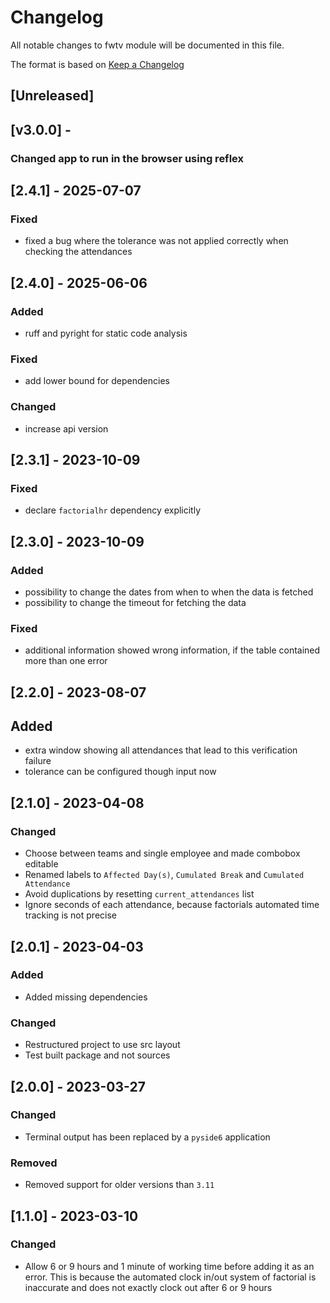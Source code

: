 # Changelog
All notable changes to fwtv module will be documented in this file.

The format is based on [Keep a Changelog](https://keepachangelog.com/en/1.0.0)

## [Unreleased]

## [v3.0.0] -

### Changed app to run in the browser using reflex

## [2.4.1] - 2025-07-07

### Fixed

- fixed a bug where the tolerance was not applied correctly when checking the attendances

## [2.4.0] - 2025-06-06

### Added

- ruff and pyright for static code analysis

### Fixed

- add lower bound for dependencies

### Changed

- increase api version

## [2.3.1] - 2023-10-09

### Fixed

- declare `factorialhr` dependency explicitly

## [2.3.0] - 2023-10-09

### Added

- possibility to change the dates from when to when the data is fetched
- possibility to change the timeout for fetching the data

### Fixed

- additional information showed wrong information, if the table contained more than one error

## [2.2.0] - 2023-08-07

## Added

- extra window showing all attendances that lead to this verification failure
- tolerance can be configured though input now

## [2.1.0] - 2023-04-08

### Changed

- Choose between teams and single employee and made combobox editable
- Renamed labels to `Affected Day(s)`, `Cumulated Break` and `Cumulated Attendance`
- Avoid duplications by resetting `current_attendances` list
- Ignore seconds of each attendance, because factorials automated time tracking is not precise

## [2.0.1] - 2023-04-03

### Added

- Added missing dependencies

### Changed

- Restructured project to use src layout
- Test built package and not sources

## [2.0.0] - 2023-03-27

### Changed

- Terminal output has been replaced by a `pyside6` application

### Removed

- Removed support for older versions than `3.11`

## [1.1.0] - 2023-03-10

### Changed

- Allow 6 or 9 hours and 1 minute of working time before adding it as an error. This is because the automated clock in/out system of factorial is inaccurate and does not exactly clock out after 6 or 9 hours
